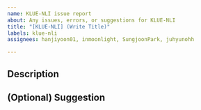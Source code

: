 ```yaml
---
name: KLUE-NLI issue report
about: Any issues, errors, or suggestions for KLUE-NLI
title: "[KLUE-NLI] (Write Title)"
labels: klue-nli
assignees: hanjiyoon01, inmoonlight, SungjoonPark, juhyunohh

---
```


## Description

## (Optional) Suggestion
